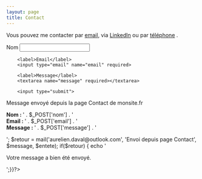```yaml
---
layout: page
title: Contact
---
```


<p> Vous pouvez me contacter par <a href="mailto:aurelien.daval@outlook.com?subject=Demande d'information">email</a>, via <a href="https://www.linkedin.com/in/aureliendaval/">LinkedIn</a> ou par <a href="tel:+33666236964">téléphone</a> .</p>

<form method="post">
        <label>Nom</label>
        <input type="text" name="nom" required>
        
        <label>Email</label>
        <input type="email" name="email" required>
        
        <label>Message</label>
        <textarea name="message" required></textarea>
        
        <input type="submit">

</form>
 
 <?php
    if(isset($_POST['message'])){
        $entete  = 'MIME-Version: 1.0' . "\r\n";
        $entete .= 'Content-type: text/html; charset=utf-8' . "\r\n";
        $entete .= 'From: ' . $_POST['email'] . "\r\n";

        $message = '<h1>Message envoyé depuis la page Contact de monsite.fr</h1>
        <p><b>Nom : </b>' . $_POST['nom'] . '<br>
        <b>Email : </b>' . $_POST['email'] . '<br>
        <b>Message : </b>' . $_POST['message'] . '</p>';

        $retour = mail('aurelien.daval@outlook.com', 'Envoi depuis page Contact', $message, $entete);
        if($retour) {
            echo '<p>Votre message a bien été envoyé.</p>';}}?>
